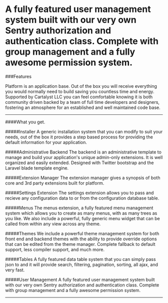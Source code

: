 A fully featured user management system built with our very own Sentry authorization and authentication class. Complete with group management and a fully awesome permission system.
=======

###Features

Platform is an application base. Out of the box you will receive everything you would normally need to build saving you countless time and energy. Supported by Cartalyst LLC you can feel comfortable knowing it is both community driven backed by a team of full time developers and designers, fostering an atmosphere for an established and well maintained code base.

----------


####What you get.

#####Installer
A generic installation system that you can modify to suit your needs, out of the box it provides a step based process for providing the default information for your application.

#####Administrative Backend
The backend is an administrative template to manage and build your application's unique admin-only extensions. It is well organized and easily extended. Designed with Twitter bootstrap and the Laravel blade template engine.

#####Extension Manager
The extension manager gives a synopsis of both core and 3rd party extensions built for platform.

#####Settings Extension
The settings extension allows you to pass and recieve any configuration data to or from the configuration database table.

#####Menus
The menus extension, a fully featured menu management system which allows you to create as many menus, with as many trees as you like. We also include a powerful, fully generic menu widget that can be called from within any view across any theme.

#####Themes
We include a powerful theme management system for both front end and backend themes with the ability to provide override options that can be edited from the theme manager. Complete fallback to default support, less compiler support, and much more.

#####Tables
A fully featured data table system that you can simply pass json to and it will provide search, filtering, pagination, sorting, all ajax, and very fast.

#####User Management
A fully featured user management system built with our very own Sentry authorization and authentication class. Complete with group management and a fully awesome permission system.

----------
